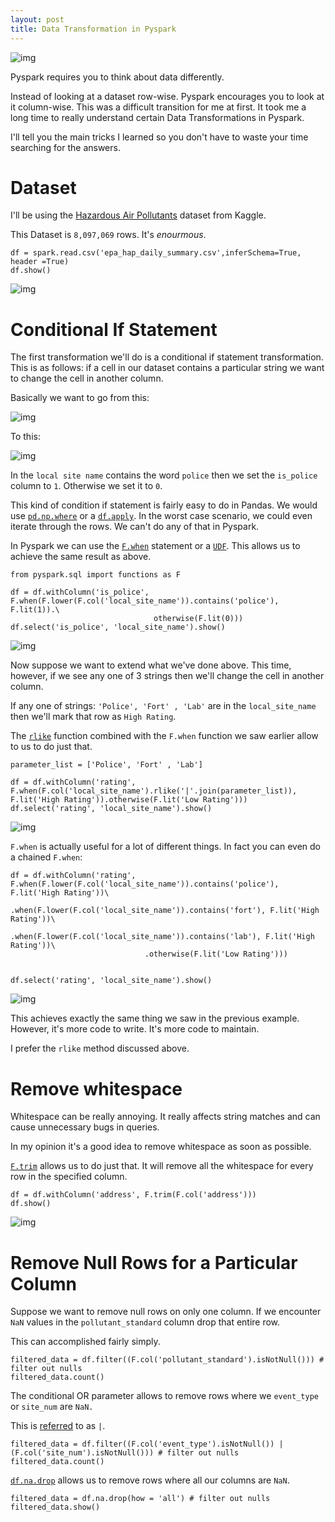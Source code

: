 ```yaml
---
layout: post
title: Data Transformation in Pyspark
---
```


![img](/images/pyspark_hacks/dennis-kummer-52gEprMkp7M-unsplash.png)


Pyspark requires you to think about data differently. 

Instead of looking at a dataset row-wise. Pyspark encourages you to look at it column-wise. This was a difficult transition for me at first. It took me a long time to really understand certain Data Transformations in Pyspark. 

I'll tell you the main tricks I learned so you don't have to waste your time searching for the answers. 


# Dataset

I'll be using the [Hazardous Air Pollutants](https://www.kaggle.com/epa/hazardous-air-pollutants) dataset from Kaggle.

This Dataset is `8,097,069` rows. It's *enourmous*. 

```
df = spark.read.csv('epa_hap_daily_summary.csv',inferSchema=True, header =True)
df.show()
```
![img](/images/pyspark_hacks/spark_show.png)



# Conditional If Statement

The first transformation we'll do is a conditional if statement transformation. This is as follows: if a cell in our dataset contains a particular string we want to change the cell in another column.

Basically we want to go from this:

![img](/images/pyspark_hacks/pyspark_conditional_if_before.png)

To this:

![img](/images/pyspark_hacks/pyspark_conditional_if_after.png)

In the `local site name` contains the word `police` then we set the `is_police` column to `1`. Otherwise we set it to `0`.

This kind of condition if statement is fairly easy to do in Pandas. We would use [`pd.np.where`](https://pandas.pydata.org/pandas-docs/stable/reference/api/pandas.DataFrame.where.html) or a [`df.apply`](https://pandas.pydata.org/pandas-docs/stable/reference/api/pandas.DataFrame.apply.html). In the worst case scenario, we could even iterate through the rows. We can't do any of that in Pyspark.

In Pyspark we can use the [`F.when`](https://spark.apache.org/docs/2.1.0/api/python/pyspark.sql.html#pyspark.sql.functions.when) statement or a [`UDF`](https://spark.apache.org/docs/2.2.0/api/python/pyspark.sql.html#pyspark.sql.functions.udf). This allows us to achieve the same result as above.

```
from pyspark.sql import functions as F

df = df.withColumn('is_police', F.when(F.lower(F.col('local_site_name')).contains('police'), F.lit(1)).\
                                otherwise(F.lit(0)))
df.select('is_police', 'local_site_name').show()
```
![img](/images/pyspark_hacks/pyspark_conditional_if_after.png)



Now suppose we want to extend what we've done above. This time, however, if we see any one of 3 strings then we'll change the cell in another column. 

If any one of strings: `'Police', 'Fort' , 'Lab'` are in the `local_site_name` then we'll mark that row as `High Rating`.

The [`rlike`](https://spark.apache.org/docs/2.2.0/api/python/pyspark.sql.html#pyspark.sql.Column.like) function combined with the `F.when` function we saw earlier allow to us to do just that.


```
parameter_list = ['Police', 'Fort' , 'Lab']

df = df.withColumn('rating', F.when(F.col('local_site_name').rlike('|'.join(parameter_list)), F.lit('High Rating')).otherwise(F.lit('Low Rating')))
df.select('rating', 'local_site_name').show()
```
![img](/images/pyspark_hacks/pyspark_conditional_if_rlike.png)


`F.when` is actually useful for a lot of different things. In fact you can even do a chained `F.when`:


```
df = df.withColumn('rating', F.when(F.lower(F.col('local_site_name')).contains('police'), F.lit('High Rating'))\
                              .when(F.lower(F.col('local_site_name')).contains('fort'), F.lit('High Rating'))\
                              .when(F.lower(F.col('local_site_name')).contains('lab'), F.lit('High Rating'))\
                              .otherwise(F.lit('Low Rating')))


df.select('rating', 'local_site_name').show()
```

![img](/images/pyspark_hacks/pyspark_conditional_if_rlike.png)


This achieves exactly the same thing we saw in the previous example. However, it's more code to write. It's more code to maintain. 

I prefer the `rlike` method discussed above. 


# Remove whitespace

Whitespace can be really annoying. It really affects string matches and can cause unnecessary bugs in queries. 

In my opinion it's a good idea to remove whitespace as soon as possible.

[`F.trim`](https://spark.apache.org/docs/2.1.0/api/python/pyspark.sql.html#pyspark.sql.functions.trim) allows us to do just that. It will remove all the whitespace for every row in the specified column.

```
df = df.withColumn('address', F.trim(F.col('address')))
df.show()
```

![img](/images/pyspark_hacks/whitespace_after.png)

# Remove Null Rows for a Particular Column

Suppose we want to remove null rows on only one column. If we encounter `NaN` values in the `pollutant_standard` column drop that entire row. 

This can accomplished fairly simply.

```
filtered_data = df.filter((F.col('pollutant_standard').isNotNull())) # filter out nulls
filtered_data.count()
```

The conditional OR parameter allows to remove rows where we `event_type` or `site_num` are `NaN.`

This is [referred](https://stackoverflow.com/questions/3154132/what-is-the-difference-between-logical-and-conditional-and-or-in-c) to as `|`.


```
filtered_data = df.filter((F.col('event_type').isNotNull()) | (F.col('site_num').isNotNull())) # filter out nulls
filtered_data.count()
```


[`df.na.drop`](https://spark.apache.org/docs/2.2.0/api/python/pyspark.sql.html#pyspark.sql.DataFrame.dropna) allows us to remove rows where all our columns are `NaN`. 


```
filtered_data = df.na.drop(how = 'all') # filter out nulls
filtered_data.show()
```




